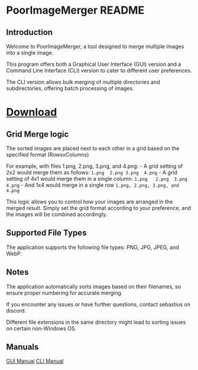 # PoorImageMerger README

## Introduction

Welcome to PoorImageMerger, a tool designed to merge multiple images into a single image. 

This program offers both a Graphical User Interface (GUI) version and a Command Line Interface (CLI) version to cater to different user preferences.

The CLI version allows bulk merging of multiple directories and subdirectories, offering batch processing of images.


# [Download](https://cdn.discordapp.com/attachments/1204872273685774356/1205127798713491476/PoorImageMerger.zip)


## Grid Merge logic

The sorted images are placed next to each other in a grid based on the specified format (RowsxColumns)

For example, with files 1.png, 2.png, 3.png, and 4.png:
     - A grid setting of 2x2 would merge them as follows:
       ```
       1.png  2.png
       3.png  4.png
       ```
     - A grid setting of 4x1 would merge them in a single column:
       ```
       1.png  
       2.png 
       3.png 
       4.png
       ```
     - And 1x4 would merge in a single row
       ```
       1.png, 2.png, 3.png, and 4.png
       ```

This logic allows you to control how your images are arranged in the merged result. Simply set the grid format according to your preference, and the images will be combined accordingly.

## Supported File Types

The application supports the following file types: PNG, JPG, JPEG, and WebP.

## Notes

The application automatically sorts images based on their filenames, so ensure proper numbering for accurate merging.

If you encounter any issues or have further questions, contact sebastius on discord.

Different file extensions in the same directory might lead to sorting issues on certain non-Windows OS.

## Manuals
[GUI Manual](GUImanual.md)
[CLI Manual](CLImanual.md)

